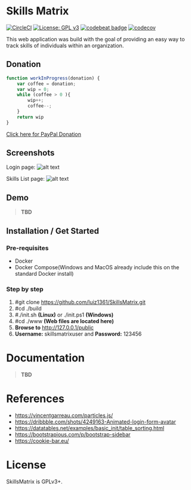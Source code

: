 # Skills Matrix
[![CircleCI](https://circleci.com/gh/luiz1361/SkillsMatrix.svg?style=svg)](https://circleci.com/gh/luiz1361/SkillsMatrix) [![License: GPL v3](https://img.shields.io/badge/License-GPL%20v3-blue.svg)](https://www.gnu.org/licenses/gpl-3.0) [![codebeat badge](https://codebeat.co/badges/af8254f0-55dd-4bbd-8397-626c83554cd0)](https://codebeat.co/projects/github-com-luiz1361-skillsmatrix-master) [![codecov](https://codecov.io/gh/luiz1361/SkillsMatrix/branch/master/graph/badge.svg)](https://codecov.io/gh/luiz1361/SkillsMatrix)

This web application was build with the goal of providing an easy way to track skills of individuals within an organization.

## Donation

```javascript
function workInProgress(donation) {
    var coffee = donation;
    var wip = 0;
    while (coffee > 0 ){
        wip++;
        coffee--;
    }
    return wip
}
```
[Click here for PayPal Donation](https://paypal.me/luiz1361)

## Screenshots
Login page: 
![alt text](https://github.com/luiz1361/SkillsMatrix/raw/master/docs/screenshots/login.png)

Skills List page:
![alt text](https://github.com/luiz1361/SkillsMatrix/raw/master/docs/screenshots/skillslist.png)

## Demo
> **TBD**

## Installation / Get Started

### Pre-requisites

* Docker
* Docker Compose(Windows and MacOS already include this on the standard Docker install)

### Step by step

1. #git clone https://github.com/luiz1361/SkillsMatrix.git
2. #cd ./build
3. #./init.sh **(Linux)** or ./init.ps1 **(Windows)**
4. #cd ./www **(Web files are located here)**
5. **Browse to** http://127.0.0.1/public
6. **Username:** skillsmatrixuser and **Password:** 123456

# Documentation
> **TBD**

# References
* https://vincentgarreau.com/particles.js/
* https://dribbble.com/shots/4249163-Animated-login-form-avatar
* https://datatables.net/examples/basic_init/table_sorting.html
* https://bootstrapious.com/p/bootstrap-sidebar
* https://cookie-bar.eu/

# License
SkillsMatrix is GPLv3+.
